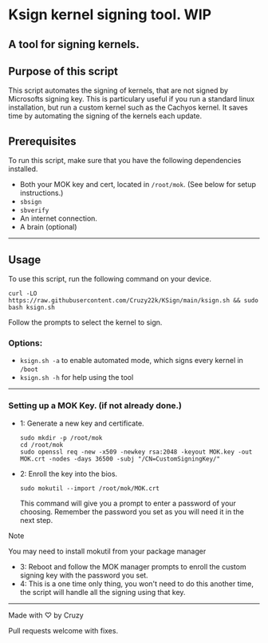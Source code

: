 # Ksign kernel signing tool. WIP
## A tool for signing kernels.

## Purpose of this script
This script automates the signing of kernels, that are not signed by Microsofts signing key. This is particulary useful if you run a standard linux installation, but run a custom kernel such as the Cachyos kernel. It saves time by automating the signing of the kernels each update.


## Prerequisites
To run this script, make sure that you have the following dependencies installed.
- Both your MOK key and cert, located in `/root/mok`. (See below for setup instructions.)
- `sbsign`
- `sbverify`
- An internet connection.
- A brain (optional)
-----

## Usage

To use this script, run the following command on your device.

```
curl -LO https://raw.githubusercontent.com/Cruzy22k/KSign/main/ksign.sh && sudo bash ksign.sh
```

Follow the prompts to select the kernel to sign. 
### Options:
- `ksign.sh -a` to enable automated mode, which signs every kernel in `/boot`
- `ksign.sh -h` for help using the tool


----
### Setting up a MOK Key. (if not already done.)

- 1: 
    Generate a new key and certificate.
    ```
    sudo mkdir -p /root/mok
    cd /root/mok
    sudo openssl req -new -x509 -newkey rsa:2048 -keyout MOK.key -out MOK.crt -nodes -days 36500 -subj "/CN=CustomSigningKey/"
    ```
- 2:
    Enroll the key into the bios.
    ```
    sudo mokutil --import /root/mok/MOK.crt
    ```
    This command will give you a prompt to enter a password of your choosing.
    Remember the password you set as you will need it in the next step.

> [!NOTE]  
> You may need to install mokutil from your package manager
- 3: 
    Reboot and follow the MOK manager prompts to enroll the custom signing key with the password you set.
- 4:
    This is a one time only thing, you won't need to do this another time, the script will handle all the signing using that key.


----
Made with ♡ by Cruzy

Pull requests welcome with fixes. 
